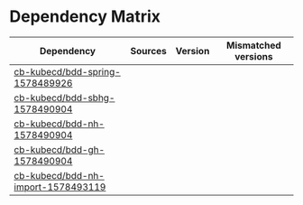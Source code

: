 # Dependency Matrix

Dependency | Sources | Version | Mismatched versions
---------- | ------- | ------- | -------------------
[cb-kubecd/bdd-spring-1578489926](https://github.com/cb-kubecd/bdd-spring-1578489926.git) |  | []() | 
[cb-kubecd/bdd-sbhg-1578490904](https://github.com/cb-kubecd/bdd-sbhg-1578490904.git) |  | []() | 
[cb-kubecd/bdd-nh-1578490904](https://github.com/cb-kubecd/bdd-nh-1578490904.git) |  | []() | 
[cb-kubecd/bdd-gh-1578490904](https://github.com/cb-kubecd/bdd-gh-1578490904.git) |  | []() | 
[cb-kubecd/bdd-nh-import-1578493119](https://github.com/cb-kubecd/bdd-nh-import-1578493119.git) |  | []() | 
